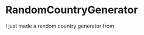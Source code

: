 # RandomCountryGenerator
I just made a random country generator from <a href="https://restcountries.eu/rest/v2/all"></a> 
